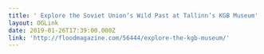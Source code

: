 ```yaml
---
title: ' Explore the Soviet Union’s Wild Past at Tallinn’s KGB Museum'
layout: OGLink
date: 2019-01-26T17:39:00.000Z
link: 'http://floodmagazine.com/56444/explore-the-kgb-museum/'
---
```


